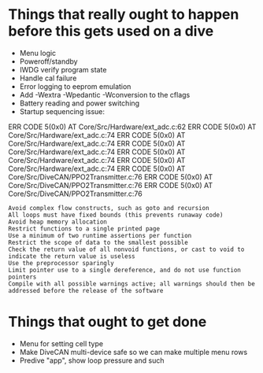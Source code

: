 # Things that really ought to happen before this gets used on a dive
- Menu logic
- Poweroff/standby
- IWDG verify program state
- Handle cal failure
- Error logging to eeprom emulation
- Add -Wextra -Wpedantic -Wconversion to the cflags
- Battery reading and power switching
- Startup sequencing issue:

ERR CODE 5(0x0) AT Core/Src/Hardware/ext_adc.c:62
ERR CODE 5(0x0) AT Core/Src/Hardware/ext_adc.c:74
ERR CODE 5(0x0) AT Core/Src/Hardware/ext_adc.c:74
ERR CODE 5(0x0) AT Core/Src/Hardware/ext_adc.c:74
ERR CODE 5(0x0) AT Core/Src/Hardware/ext_adc.c:74
ERR CODE 5(0x0) AT Core/Src/Hardware/ext_adc.c:74
ERR CODE 5(0x0) AT Core/Src/DiveCAN/PPO2Transmitter.c:76
ERR CODE 5(0x0) AT Core/Src/DiveCAN/PPO2Transmitter.c:76
ERR CODE 5(0x0) AT Core/Src/DiveCAN/PPO2Transmitter.c:76


    Avoid complex flow constructs, such as goto and recursion
    All loops must have fixed bounds (this prevents runaway code)
    Avoid heap memory allocation
    Restrict functions to a single printed page
    Use a minimum of two runtime assertions per function
    Restrict the scope of data to the smallest possible
    Check the return value of all nonvoid functions, or cast to void to indicate the return value is useless
    Use the preprocessor sparingly
    Limit pointer use to a single dereference, and do not use function pointers
    Compile with all possible warnings active; all warnings should then be addressed before the release of the software

# Things that ought to get done
- Menu for setting cell type
- Make DiveCAN multi-device safe so we can make multiple menu rows
- Predive "app", show loop pressure and such